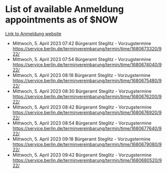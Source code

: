 # List of available Anmeldung appointments as of $NOW
[Link to Anmeldung website](https://service.berlin.de/terminvereinbarung/termin/tag.php?termin=1&anliegen[]=120686&dienstleisterlist=122210,122217,327316,122219,327312,122227,327314,122231,327346,122243,327348,122254,122252,329742,122260,329745,122262,329748,122271,327278,122273,327274,122277,327276,330436,122280,327294,122282,327290,122284,327292,122291,327270,122285,327266,122286,327264,122296,327268,150230,329760,122297,327286,122294,327284,122312,329763,122314,329775,122304,327330,122311,327334,122309,327332,317869,122281,327352,122279,329772,122283,122276,327324,122274,327326,122267,329766,122246,327318,122251,327320,122257,327322,122208,327298,122226,327300&herkunft=http%3A%2F%2Fservice.berlin.de%2Fdienstleistung%2F120686%2F)
- Mittwoch, 5. April 2023 07:42 Bürgeramt Steglitz - Vorzugstermine https://service.berlin.de/terminvereinbarung/termin/time/1680673320/922/
- Mittwoch, 5. April 2023 07:54 Bürgeramt Steglitz - Vorzugstermine https://service.berlin.de/terminvereinbarung/termin/time/1680674040/922/
- Mittwoch, 5. April 2023 08:18 Bürgeramt Steglitz - Vorzugstermine https://service.berlin.de/terminvereinbarung/termin/time/1680675480/922/
- Mittwoch, 5. April 2023 08:30 Bürgeramt Steglitz - Vorzugstermine https://service.berlin.de/terminvereinbarung/termin/time/1680676200/922/
- Mittwoch, 5. April 2023 08:42 Bürgeramt Steglitz - Vorzugstermine https://service.berlin.de/terminvereinbarung/termin/time/1680676920/922/
- Mittwoch, 5. April 2023 08:54 Bürgeramt Steglitz - Vorzugstermine https://service.berlin.de/terminvereinbarung/termin/time/1680677640/922/
- Mittwoch, 5. April 2023 09:18 Bürgeramt Steglitz - Vorzugstermine https://service.berlin.de/terminvereinbarung/termin/time/1680679080/922/
- Mittwoch, 5. April 2023 09:42 Bürgeramt Steglitz - Vorzugstermine https://service.berlin.de/terminvereinbarung/termin/time/1680680520/922/
